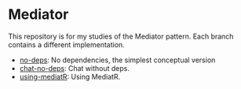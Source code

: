 # Mediator

This repository is for my studies of the Mediator pattern. Each branch contains a different implementation.

- [no-deps](https://github.com/rodrigofigueira/mediator/tree/no-deps): No dependencies, the simplest conceptual version
- [chat-no-deps](https://github.com/rodrigofigueira/mediator/tree/chat-no-deps): Chat without deps.
- [using-mediatR](https://github.com/rodrigofigueira/mediator/tree/using-mediatR): Using MediatR.
